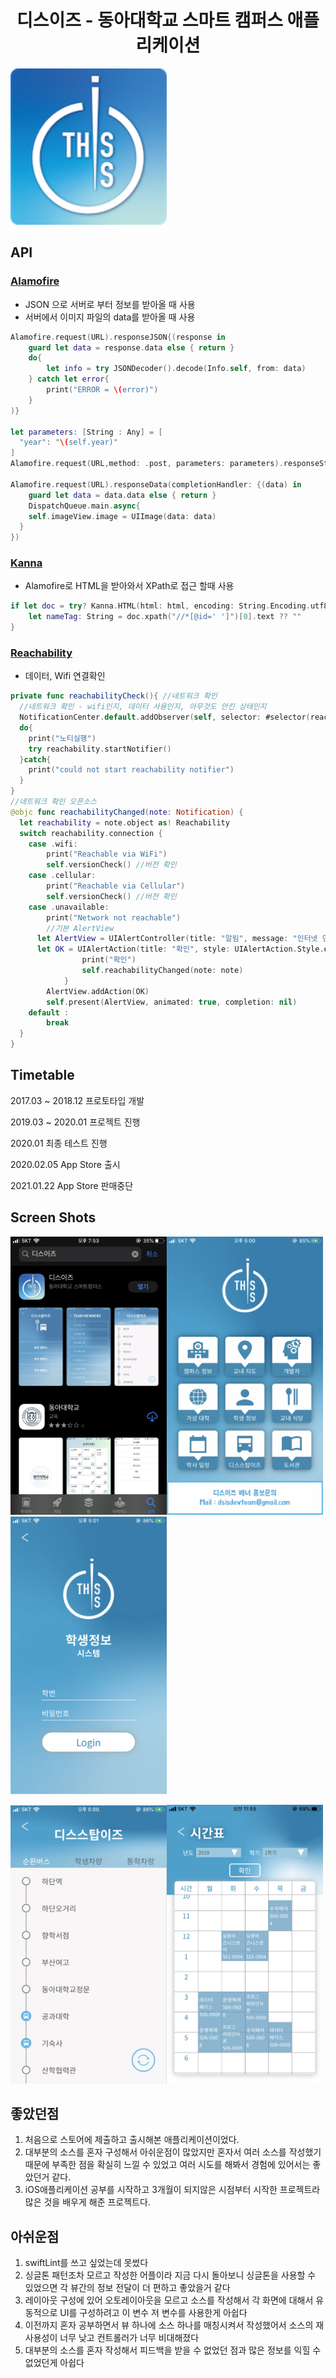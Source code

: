 <h1><center> 디스이즈 - 동아대학교 스마트 캠퍼스 애플리케이션</center></h1>

<img src="README_IMG/AppIcon.png" width="250">


## API

### [Alamofire](https://github.com/Alamofire/Alamofire)

- JSON 으로 서버로 부터 정보를 받아올 때 사용
- 서버에서 이미지 파일의 data를 받아올 때 사용

~~~swift
Alamofire.request(URL).responseJSON{(response in 
	guard let data = response.data else { return }
	do{
		let info = try JSONDecoder().decode(Info.self, from: data)
	} catch let error{
		print("ERROR = \(error)")
	}
)}

let parameters: [String : Any] = [
  "year": "\(self.year)"
]
Alamofire.request(URL,method: .post, parameters: parameters).responseString { response in }

Alamofire.request(URL).responseData(completionHandler: {(data) in
	guard let data = data.data else { return }
	DispatchQueue.main.async{
    self.imageView.image = UIImage(data: data)
  }
})

~~~

### [Kanna](https://github.com/tid-kijyun/Kanna)

- Alamofire로 HTML을 받아와서 XPath로 접근 할때 사용

~~~swift
if let doc = try? Kanna.HTML(html: html, encoding: String.Encoding.utf8){
	let nameTag: String = doc.xpath("//*[@id=' ']")[0].text ?? ""
}
~~~

### [Reachability](https://github.com/ashleymills/Reachability.swift)

- 데이터, Wifi 연결확인

~~~swift
private func reachabilityCheck(){ //네트워크 확인
  //네트워크 확인 - wifi인지, 데이터 사용인지, 아무것도 안킨 상태인지
  NotificationCenter.default.addObserver(self, selector: #selector(reachabilityChanged(note:)), name: .reachabilityChanged, object: reachability)
  do{
    print("노티실행")
    try reachability.startNotifier()
  }catch{
    print("could not start reachability notifier")
  }
}
//네트워크 확인 오픈소스
@objc func reachabilityChanged(note: Notification) { 
  let reachability = note.object as! Reachability
  switch reachability.connection {
    case .wifi:
    	print("Reachable via WiFi")
    	self.versionCheck() //버전 확인
    case .cellular:
    	print("Reachable via Cellular")
    	self.versionCheck() //버전 확인
    case .unavailable:
    	print("Network not reachable")
	    //기본 AlertView
  	  let AlertView = UIAlertController(title: "알림", message: "인터넷 연결상태가 좋지 않습니다.\n확인 후 다시 이용해주세요.", preferredStyle: UIAlertController.Style.alert)
  	  let OK = UIAlertAction(title: "확인", style: UIAlertAction.Style.default) { (_: UIAlertAction) -> Void in
				print("확인")
				self.reachabilityChanged(note: note)
			}
    	AlertView.addAction(OK)
    	self.present(AlertView, animated: true, completion: nil)
    default :
    	break
  }
}
~~~


## Timetable

2017.03 ~ 2018.12 프로토타입 개발

2019.03 ~ 2020.01 프로젝트 진행

2020.01 최종 테스트 진행

2020.02.05 App Store 출시

2021.01.22 App Store 판매중단 


## Screen Shots
<img src="README_IMG/StoreImage.png" width="250"><img src="README_IMG/MainHome.png" width="250"><img src="README_IMG/StudentInfo.png" width="250">

<img src="README_IMG/ThisStopIs.png" width="250"><img src="README_IMG/Timetable.png" width="250">




## 좋았던점

1. 처음으로 스토어에 제출하고 출시해본 애플리케이션이었다.
2. 대부분의 소스를 혼자 구성해서 아쉬운점이 많았지만 혼자서 여러 소스를 작성했기 때문에 부족한 점을 확실히 느낄 수 있었고 여러 시도를 해봐서 경험에 있어서는 좋았던거 같다.
3. iOS애플리케이션 공부를 시작하고 3개월이 되지않은 시점부터 시작한 프로젝트라 많은 것을 배우게 해준 프로젝트다.


## 아쉬운점 

1. swiftLint를 쓰고 싶었는데 못썼다
2. 싱글톤 패턴조차 모르고 작성한 어플이라 지금 다시 돌아보니 싱글톤을 사용할 수 있었으면 각 뷰간의 정보 전달이 더 편하고 좋았을거 같다
3. 레이아웃 구성에 있어 오토레이아웃을 모르고 소스를 작성해서 각 화면에 대해서 유동적으로 UI를 구성하려고 이 변수 저 변수를 사용한게 아쉽다
4. 이전까지 혼자 공부하면서 뷰 하나에 소스 하나를 매칭시켜서 작성했어서 소스의 재사용성이 너무 낮고 컨트롤러가 너무 비대해졌다
5. 대부분의 소스를 혼자 작성해서 피드백을 받을 수 없었던 점과 많은 정보를 익힐 수 없었던게 아쉽다
